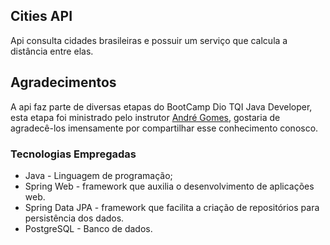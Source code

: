 ## Cities API
Api consulta cidades brasileiras e possuir um serviço que calcula a distância entre elas.

## Agradecimentos
A api faz parte de diversas etapas do BootCamp Dio TQI Java Developer, esta etapa foi ministrado pelo instrutor [André Gomes](https://github.com/andrelugomes), gostaria de agradecê-los imensamente por compartilhar esse conhecimento conosco.

### Tecnologias Empregadas

- Java - Linguagem de programação;
- Spring Web - framework que auxilia o desenvolvimento de aplicações web.
- Spring Data JPA - framework que facilita a criação de repositórios para persistência dos dados.
- PostgreSQL - Banco de dados.